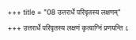 +++
title = "08 उत्तरार्धे परिवृतस्य लक्षणम्"

+++
उत्तरार्धे परिवृतस्य लक्षणं कृत्वाग्निं प्रणयन्ति ८